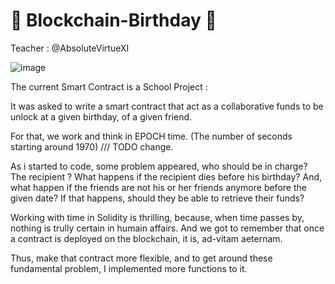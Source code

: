 ﻿# 🥳 Blockchain-Birthday 🥳
 
 Teacher : @AbsoluteVirtueXI
 
 ![image](https://www.dalipaintings.com/images/paintings/the-melting-watch.jpg)
 
The current Smart Contract is a School Project : 

It was asked to write a smart contract that act as a collaborative funds to be unlock at a given birthday, of a given friend. 

For that, we work and think in EPOCH time. (The number of seconds starting around 1970) /// TODO change. 

As i started to code, some problem appeared, who should be in charge?
The recipient ? What happens if the recipient dies before his birthday? 
And, what happen if the friends are not his or her friends anymore before the given date? 
If that happens, should they be able to retrieve their funds? 

Working with time in Solidity is thrilling, because, when time passes by, nothing is trully certain in humain affairs. 
And we got to remember that once a contract is deployed on the blockchain, it is, ad-vitam aeternam. 

Thus, make that contract more flexible, and to get around these fundamental problem, I implemented more functions to it. 

